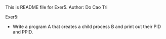 This is README file for Exer5.
Author: Do Cao Tri

Exer5: 
- Write a program A that creates a child process B and print out their PID and PPID.